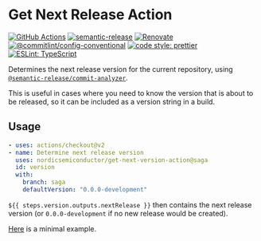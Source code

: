 # Get Next Release Action

[![GitHub Actions](https://github.com/bifravst/get-next-version-action/workflows/Test%20and%20Release/badge.svg)](https://github.com/bifravst/get-next-version-action/actions)
[![semantic-release](https://img.shields.io/badge/%20%20%F0%9F%93%A6%F0%9F%9A%80-semantic--release-e10079.svg)](https://github.com/semantic-release/semantic-release)
[![Renovate](https://img.shields.io/badge/renovate-enabled-brightgreen.svg)](https://renovatebot.com)
[![@commitlint/config-conventional](https://img.shields.io/badge/%40commitlint-config--conventional-brightgreen)](https://github.com/conventional-changelog/commitlint/tree/master/@commitlint/config-conventional)
[![code style: prettier](https://img.shields.io/badge/code_style-prettier-ff69b4.svg)](https://github.com/prettier/prettier/)
[![ESLint: TypeScript](https://img.shields.io/badge/ESLint-TypeScript-blue.svg)](https://github.com/typescript-eslint/typescript-eslint)

Determines the next release version for the current repository, using
[`@semantic-release/commit-analyzer`](https://github.com/semantic-release/commit-analyzer).

This is useful in cases where you need to know the version that is about to be
released, so it can be included as a version string in a build.

## Usage

```yaml
- uses: actions/checkout@v2
- name: Determine next release version
  uses: nordicsemiconductor/get-next-version-action@saga
  id: version
  with:
    branch: saga
    defaultVersion: "0.0.0-development"
```

`${{ steps.version.outputs.nextRelease }}` then contains the next release
version (or `0.0.0-development` if no new release would be created).

[Here](./.github/workflows/usage.yaml) is a minimal example.
